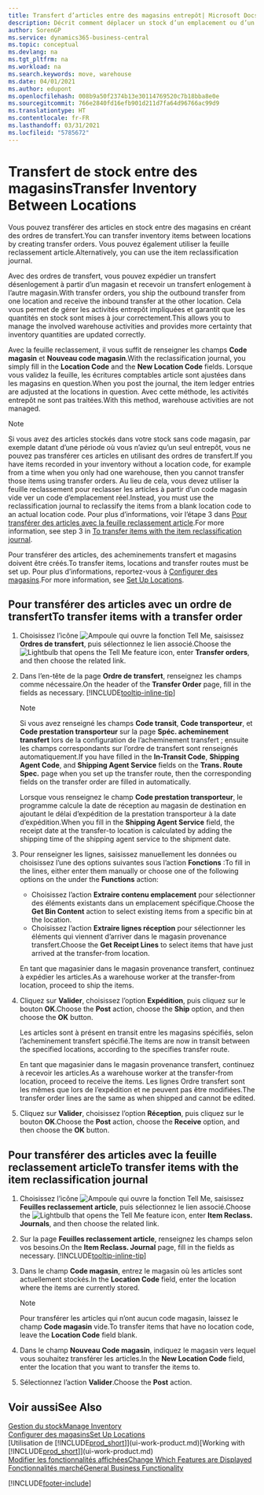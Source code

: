 ```yaml
---
title: Transfert d’articles entre des magasins entrepôt| Microsoft Docs
description: Décrit comment déplacer un stock d’un emplacement ou d’un entrepôt à un autre soit avec la feuille reclassement soit à l’aide des ordres de transfert.
author: SorenGP
ms.service: dynamics365-business-central
ms.topic: conceptual
ms.devlang: na
ms.tgt_pltfrm: na
ms.workload: na
ms.search.keywords: move, warehouse
ms.date: 04/01/2021
ms.author: edupont
ms.openlocfilehash: 008b9a50f2374b13e30114769520c7b18bba8e0e
ms.sourcegitcommit: 766e2840fd16efb901d211d7fa64d96766ac99d9
ms.translationtype: HT
ms.contentlocale: fr-FR
ms.lasthandoff: 03/31/2021
ms.locfileid: "5785672"
---
```

# <a name="transfer-inventory-between-locations"></a><span data-ttu-id="bb447-103">Transfert de stock entre des magasins</span><span class="sxs-lookup"><span data-stu-id="bb447-103">Transfer Inventory Between Locations</span></span>
<span data-ttu-id="bb447-104">Vous pouvez transférer des articles en stock entre des magasins en créant des ordres de transfert.</span><span class="sxs-lookup"><span data-stu-id="bb447-104">You can transfer inventory items between locations by creating transfer orders.</span></span> <span data-ttu-id="bb447-105">Vous pouvez également utiliser la feuille reclassement article.</span><span class="sxs-lookup"><span data-stu-id="bb447-105">Alternatively, you can use the item reclassification journal.</span></span>

<span data-ttu-id="bb447-106">Avec des ordres de transfert, vous pouvez expédier un transfert désenlogement à partir d’un magasin et recevoir un transfert enlogement à l’autre magasin.</span><span class="sxs-lookup"><span data-stu-id="bb447-106">With transfer orders, you ship the outbound transfer from one location and receive the inbound transfer at the other location.</span></span> <span data-ttu-id="bb447-107">Cela vous permet de gérer les activités entrepôt impliquées et garantit que les quantités en stock sont mises à jour correctement.</span><span class="sxs-lookup"><span data-stu-id="bb447-107">This allows you to manage the involved warehouse activities and provides more certainty that inventory quantities are updated correctly.</span></span>

<span data-ttu-id="bb447-108">Avec la feuille reclassement, il vous suffit de renseigner les champs **Code magasin** et **Nouveau code magasin**.</span><span class="sxs-lookup"><span data-stu-id="bb447-108">With the reclassification journal, you simply fill in the **Location Code** and the **New Location Code** fields.</span></span> <span data-ttu-id="bb447-109">Lorsque vous validez la feuille, les écritures comptables article sont ajustées dans les magasins en question.</span><span class="sxs-lookup"><span data-stu-id="bb447-109">When you post the journal, the item ledger entries are adjusted at the locations in question.</span></span> <span data-ttu-id="bb447-110">Avec cette méthode, les activités entrepôt ne sont pas traitées.</span><span class="sxs-lookup"><span data-stu-id="bb447-110">With this method, warehouse activities are not managed.</span></span>

> [!NOTE]  
>   <span data-ttu-id="bb447-111">Si vous avez des articles stockés dans votre stock sans code magasin, par exemple datant d’une période où vous n’aviez qu’un seul entrepôt, vous ne pouvez pas transférer ces articles en utilisant des ordres de transfert.</span><span class="sxs-lookup"><span data-stu-id="bb447-111">If you have items recorded in your inventory without a location code, for example from a time when you only had one warehouse, then you cannot transfer those items using transfer orders.</span></span> <span data-ttu-id="bb447-112">Au lieu de cela, vous devez utiliser la feuille reclassement pour reclasser les articles à partir d’un code magasin vide ver un code d’emplacement réel.</span><span class="sxs-lookup"><span data-stu-id="bb447-112">Instead, you must use the reclassification journal to reclassify the items from a blank location code to an actual location code.</span></span>  <span data-ttu-id="bb447-113">Pour plus d’informations, voir l’étape 3 dans [Pour transférer des articles avec la feuille reclassement article](inventory-how-transfer-between-locations.md#to-transfer-items-with-the-item-reclassification-journal).</span><span class="sxs-lookup"><span data-stu-id="bb447-113">For more information, see step 3 in [To transfer items with the item reclassification journal](inventory-how-transfer-between-locations.md#to-transfer-items-with-the-item-reclassification-journal).</span></span>

<span data-ttu-id="bb447-114">Pour transférer des articles, des acheminements transfert et magasins doivent être créés.</span><span class="sxs-lookup"><span data-stu-id="bb447-114">To transfer items, locations and transfer routes must be set up.</span></span> <span data-ttu-id="bb447-115">Pour plus d’informations, reportez-vous à [Configurer des magasins](inventory-how-setup-locations.md).</span><span class="sxs-lookup"><span data-stu-id="bb447-115">For more information, see [Set Up Locations](inventory-how-setup-locations.md).</span></span>

## <a name="to-transfer-items-with-a-transfer-order"></a><span data-ttu-id="bb447-116">Pour transférer des articles avec un ordre de transfert</span><span class="sxs-lookup"><span data-stu-id="bb447-116">To transfer items with a transfer order</span></span>
1. <span data-ttu-id="bb447-117">Choisissez l’icône ![Ampoule qui ouvre la fonction Tell Me](media/ui-search/search_small.png "Dites-moi ce que vous voulez faire"), saisissez **Ordres de transfert**, puis sélectionnez le lien associé.</span><span class="sxs-lookup"><span data-stu-id="bb447-117">Choose the ![Lightbulb that opens the Tell Me feature](media/ui-search/search_small.png "Tell me what you want to do") icon, enter **Transfer orders**, and then choose the related link.</span></span>
2. <span data-ttu-id="bb447-118">Dans l’en-tête de la page **Ordre de transfert**, renseignez les champs comme nécessaire.</span><span class="sxs-lookup"><span data-stu-id="bb447-118">On the header of the **Transfer Order** page, fill in the fields as necessary.</span></span> [!INCLUDE[tooltip-inline-tip](includes/tooltip-inline-tip_md.md)]

    > [!NOTE]  
    >   <span data-ttu-id="bb447-119">Si vous avez renseigné les champs **Code transit**, **Code transporteur**, et **Code prestation transporteur** sur la page **Spéc. acheminement transfert** lors de la configuration de l’acheminement transfert ; ensuite les champs correspondants sur l’ordre de transfert sont renseignés automatiquement.</span><span class="sxs-lookup"><span data-stu-id="bb447-119">If you have filled in the **In-Transit Code**, **Shipping Agent Code**, and **Shipping Agent Service** fields on the **Trans. Route Spec.** page when you set up the transfer route, then the corresponding fields on the transfer order are filled in automatically.</span></span>

    <span data-ttu-id="bb447-120">Lorsque vous renseignez le champ **Code prestation transporteur**, le programme calcule la date de réception au magasin de destination en ajoutant le délai d’expédition de la prestation transporteur à la date d’expédition.</span><span class="sxs-lookup"><span data-stu-id="bb447-120">When you fill in the **Shipping Agent Service** field, the receipt date at the transfer-to location is calculated by adding the shipping time of the shipping agent service to the shipment date.</span></span>

3. <span data-ttu-id="bb447-121">Pour renseigner les lignes, saisissez manuellement les données ou choisissez l’une des options suivantes sous l’action **Fonctions** :</span><span class="sxs-lookup"><span data-stu-id="bb447-121">To fill in the lines, either enter them manually or choose one of the following options on the under the **Functions** action:</span></span>
    - <span data-ttu-id="bb447-122">Choisissez l’action **Extraire contenu emplacement** pour sélectionner des éléments existants dans un emplacement spécifique.</span><span class="sxs-lookup"><span data-stu-id="bb447-122">Choose the **Get Bin Content** action to select existing items from a specific bin at the location.</span></span>
    - <span data-ttu-id="bb447-123">Choisissez l’action **Extraire lignes réception** pour sélectionner les éléments qui viennent d’arriver dans le magasin provenance transfert.</span><span class="sxs-lookup"><span data-stu-id="bb447-123">Choose the **Get Receipt Lines** to select items that have just arrived at the transfer-from location.</span></span>   

    <span data-ttu-id="bb447-124">En tant que magasinier dans le magasin provenance transfert, continuez à expédier les articles.</span><span class="sxs-lookup"><span data-stu-id="bb447-124">As a warehouse worker at the transfer-from location, proceed to ship the items.</span></span>
4. <span data-ttu-id="bb447-125">Cliquez sur **Valider**, choisissez l’option **Expédition**, puis cliquez sur le bouton **OK**.</span><span class="sxs-lookup"><span data-stu-id="bb447-125">Choose the **Post** action, choose the **Ship** option, and then choose the **OK** button.</span></span>

    <span data-ttu-id="bb447-126">Les articles sont à présent en transit entre les magasins spécifiés, selon l’acheminement transfert spécifié.</span><span class="sxs-lookup"><span data-stu-id="bb447-126">The items are now in transit between the specified locations, according to the specifies transfer route.</span></span>

    <span data-ttu-id="bb447-127">En tant que magasinier dans le magasin provenance transfert, continuez à recevoir les articles.</span><span class="sxs-lookup"><span data-stu-id="bb447-127">As a warehouse worker at the transfer-from location, proceed to receive the items.</span></span> <span data-ttu-id="bb447-128">Les lignes Ordre transfert sont les mêmes que lors de l’expédition et ne peuvent pas être modifiées.</span><span class="sxs-lookup"><span data-stu-id="bb447-128">The transfer order lines are the same as when shipped and cannot be edited.</span></span>
5. <span data-ttu-id="bb447-129">Cliquez sur **Valider**, choisissez l’option **Réception**, puis cliquez sur le bouton **OK**.</span><span class="sxs-lookup"><span data-stu-id="bb447-129">Choose the **Post** action, choose the **Receive** option, and then choose the **OK** button.</span></span>

## <a name="to-transfer-items-with-the-item-reclassification-journal"></a><span data-ttu-id="bb447-130">Pour transférer des articles avec la feuille reclassement article</span><span class="sxs-lookup"><span data-stu-id="bb447-130">To transfer items with the item reclassification journal</span></span>
1. <span data-ttu-id="bb447-131">Choisissez l’icône ![Ampoule qui ouvre la fonction Tell Me](media/ui-search/search_small.png "Dites-moi ce que vous voulez faire"), saisissez **Feuilles reclassement article**, puis sélectionnez le lien associé.</span><span class="sxs-lookup"><span data-stu-id="bb447-131">Choose the ![Lightbulb that opens the Tell Me feature](media/ui-search/search_small.png "Tell me what you want to do") icon, enter **Item Reclass. Journals**, and then choose the related link.</span></span>
2. <span data-ttu-id="bb447-132">Sur la page **Feuilles reclassement article**, renseignez les champs selon vos besoins.</span><span class="sxs-lookup"><span data-stu-id="bb447-132">On the **Item Reclass. Journal** page, fill in the fields as necessary.</span></span> [!INCLUDE[tooltip-inline-tip](includes/tooltip-inline-tip_md.md)]
3. <span data-ttu-id="bb447-133">Dans le champ **Code magasin**, entrez le magasin où les articles sont actuellement stockés.</span><span class="sxs-lookup"><span data-stu-id="bb447-133">In the **Location Code** field, enter the location where the items are currently stored.</span></span>

    > [!NOTE]  
    >   <span data-ttu-id="bb447-134">Pour transférer les articles qui n’ont aucun code magasin, laissez le champ **Code magasin** vide.</span><span class="sxs-lookup"><span data-stu-id="bb447-134">To transfer items that have no location code, leave the **Location Code** field blank.</span></span>
4. <span data-ttu-id="bb447-135">Dans le champ **Nouveau Code magasin**, indiquez le magasin vers lequel vous souhaitez transférer les articles.</span><span class="sxs-lookup"><span data-stu-id="bb447-135">In the **New Location Code** field, enter the location that you want to transfer the items to.</span></span>
5. <span data-ttu-id="bb447-136">Sélectionnez l’action **Valider**.</span><span class="sxs-lookup"><span data-stu-id="bb447-136">Choose the **Post** action.</span></span>

## <a name="see-also"></a><span data-ttu-id="bb447-137">Voir aussi</span><span class="sxs-lookup"><span data-stu-id="bb447-137">See Also</span></span>
[<span data-ttu-id="bb447-138">Gestion du stock</span><span class="sxs-lookup"><span data-stu-id="bb447-138">Manage Inventory</span></span>](inventory-manage-inventory.md)  
[<span data-ttu-id="bb447-139">Configurer des magasins</span><span class="sxs-lookup"><span data-stu-id="bb447-139">Set Up Locations</span></span>](inventory-how-setup-locations.md)  
<span data-ttu-id="bb447-140">[Utilisation de [!INCLUDE[prod_short](includes/prod_short.md)]](ui-work-product.md)</span><span class="sxs-lookup"><span data-stu-id="bb447-140">[Working with [!INCLUDE[prod_short](includes/prod_short.md)]](ui-work-product.md)</span></span>  
[<span data-ttu-id="bb447-141">Modifier les fonctionnalités affichées</span><span class="sxs-lookup"><span data-stu-id="bb447-141">Change Which Features are Displayed</span></span>](ui-experiences.md)  
[<span data-ttu-id="bb447-142">Fonctionnalités marché</span><span class="sxs-lookup"><span data-stu-id="bb447-142">General Business Functionality</span></span>](ui-across-business-areas.md)


[!INCLUDE[footer-include](includes/footer-banner.md)]